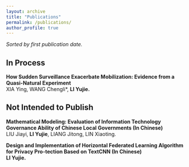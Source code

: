 ```yaml
---
layout: archive
title: "Publications"
permalink: /publications/
author_profile: true
---
```

*Sorted by first publication date.*

## In Process
<b>How Sudden Surveillance Exacerbate Mobilization: Evidence from a Quasi-Natural Experiment</b><br>
XIA Ying, WANG Chengli*, <b>LI Yujie.</b><br>
  
## Not Intended to Publish

<b>Mathematical Modeling: Evaluation of Information Technology Governance Ability of Chinese Local Governments (In Chinese)</b><br>
LIU Jiayi, <b>LI Yujie</b>, LIANG Jitong, LIN Xiaoting.<br>

<b>Design and Implementation of Horizontal Federated Learning Algorithm for Privacy Pro-tection Based on TextCNN (In Chinese)</b><br>
<b>LI Yujie.</b><br>
